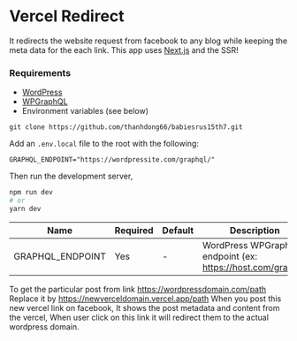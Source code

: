 # Vercel Redirect

It redirects the website request from facebook to any blog while keeping the meta data for the each link. This app uses [Next.js](https://nextjs.org/) and the SSR!

### Requirements

- [WordPress](https://wordpress.org/)
- [WPGraphQL](https://www.wpgraphql.com/)
- Environment variables (see below)

```
git clone https://github.com/thanhdong66/babiesrus15th7.git
```

Add an `.env.local` file to the root with the following:

```
GRAPHQL_ENDPOINT="https://wordpressite.com/graphql/"
```

Then run the development server,

```bash
npm run dev
# or
yarn dev
```

| Name             | Required | Default | Description                                                 |
| ---------------- | -------- | ------- | ----------------------------------------------------------- |
| GRAPHQL_ENDPOINT | Yes      | -       | WordPress WPGraphQL endpoint (ex: https://host.com/graphl/) |

To get the particular post from link https://wordpressdomain.com/path
Replace it by https://newverceldomain.vercel.app/path
When you post this new vercel link on facebook,
It shows the post metadata and content from the vercel,
When user click on this link it will redirect them to the actual wordpress domain.
